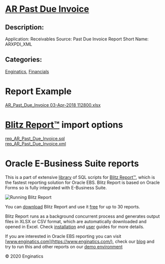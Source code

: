 # [AR Past Due Invoice](https://www.enginatics.com/reports/ar-past-due-invoice/)
## Description: 
Application: Receivables
Source: Past Due Invoice Report
Short Name: ARXPDI_XML
## Categories: 
[Enginatics](https://www.enginatics.com/library/?pg=1&category[]=Enginatics), [Financials](https://www.enginatics.com/library/?pg=1&category[]=Financials)
# Report Example
[AR_Past_Due_Invoice 03-Apr-2018 112800.xlsx](https://www.enginatics.com/example/ar-past-due-invoice/)
# [Blitz Report™](https://www.enginatics.com/blitz-report/) import options
[rep_AR_Past_Due_Invoice.sql](https://www.enginatics.com/export/ar-past-due-invoice/)\
[rep_AR_Past_Due_Invoice.xml](https://www.enginatics.com/xml/ar-past-due-invoice/)
# Oracle E-Business Suite reports

This is a part of extensive [library](https://www.enginatics.com/library/) of SQL scripts for [Blitz Report™](https://www.enginatics.com/blitz-report/), which is the fastest reporting solution for Oracle EBS. Blitz Report is based on Oracle Forms so is fully integrated with E-Business Suite. 

![Running Blitz Report](https://www.enginatics.com/wp-content/uploads/2018/01/Running-blitz-report.png) 

You can [download](https://www.enginatics.com/download/) Blitz Report and use it [free](https://www.enginatics.com/pricing/) for up to 30 reports. 

Blitz Report runs as a background concurrent process and generates output files in XLSX or CSV format, which are automatically downloaded and opened in Excel. Check [installation](https://www.enginatics.com/installation-guide/) and [user](https://www.enginatics.com/user-guide/) guides for more details.

If you are interested in Oracle EBS reporting you can visit [www.enginatics.com](https://www.enginatics.com/), check our [blog](https://www.enginatics.com/blog/) and try to run this and other reports on our [demo environment](http://demo.enginatics.com/)

© 2020 Enginatics